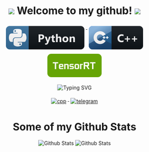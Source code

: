 <h1 align="center"> <img src="https://media.giphy.com/media/hvRJCLFzcasrR4ia7z/giphy.gif" width="25px"> Welcome to my github! <img src="https://media.giphy.com/media/hvRJCLFzcasrR4ia7z/giphy.gif" width="25px"> </h1>

<p align="center">
  <a href="#">
    <img src="svg/languages/python.svg" alt="python" style="vertical-align:top; margin:6px 4px">
  </a>  
 <a href="#">
    <img src="svg/languages/cpp.svg" alt="cpp" style="vertical-align:top; margin:6px 4px">
  </a>
  <a href="#">
    <img src="svg/tensorrt.svg" alt="tensorrt" style="vertical-align:top; margin:6px 4px">
  </a>
</p>  

<p align="center">
  <a><img src="https://readme-typing-svg.herokuapp.com?font=Russo+One&size=24&pause=800&color=2999F7&center=true&vCenter=true&multiline=true&width=500&height=100&lines=I+am+a+beginner+C%2B%2B+developer.;I+study+Python%2C+neural+networks+and+C%2B%2B.+;And+I'm+also+a+student+at+MIPT+%3A+)" alt="Typing SVG" /></a>
</p>

<p align="center">  
 <a href="#">
    <img src="https://komarev.com/ghpvc/?username=egorundel" alt="cpp" style="vertical-align:top; margin:6px 4px">
  </a>
 <a href="https://t.me/egorundel">
    <img src="https://badgen.net/badge/icon/Telegram?icon=telegram&label" alt="telegram" style="vertical-align:top; margin:6px 4px">
 </a>
</p>

<h1 align="center"> Some of my Github Stats </h1>
<p align="center">
  <!-- <img src="https://github-readme-stats.vercel.app/api/top-langs/?username=egorundel&layout=compact&theme=discord_old_blurple&exclude_repo=python_visualization" alt="Top Langs" /> -->
  <img src="https://github-readme-stats.vercel.app/api?username=egorundel&show_icons=true&include_all_commits=true&theme=discord_old_blurple" alt="Github Stats" height="165" >
  <img src="https://github-readme-stats.vercel.app/api/top-langs/?username=egorundel&show_icons=true&include_all_commits=true&theme=discord_old_blurple" alt="Github Stats" height="165">
</p>

